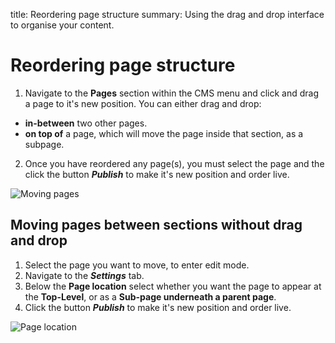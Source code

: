 title: Reordering page structure
summary: Using the drag and drop interface to organise your content.

# Reordering page structure

 1. Navigate to the **Pages** section within the CMS menu and click and drag a page to it's new position. You can either drag and drop:
 * **in-between** two other pages.
 * **on top of** a page, which will move the page inside that section, as a subpage.
 2. Once you have reordered any page(s), you must select the page and the click the button ***Publish*** to make it's new position and order live.

![Moving pages](/_images/Moving-Pages.png)


## Moving pages between sections without drag and drop

 1. Select the page you want to move, to enter edit mode.
 2. Navigate to the ***Settings*** tab.
 3. Below the **Page location** select whether you want the page to appear at the **Top-Level**, or as a **Sub-page underneath a parent page**.
 4. Click the button ***Publish*** to make it's new position and order live.

![Page location](/_images/settings-page-location.png)
